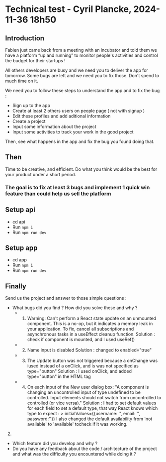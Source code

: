 # Technical test - Cyril Plancke, 2024-11-36 18h50

## Introduction

Fabien just came back from a meeting with an incubator and told them we have a platform “up and running” to monitor people's activities and control the budget for their startups !

All others developers are busy and we need you to deliver the app for tomorrow.
Some bugs are left and we need you to fix those. Don't spend to much time on it.

We need you to follow these steps to understand the app and to fix the bug : 
 - Sign up to the app
 - Create at least 2 others users on people page ( not with signup ) 
 - Edit these profiles and add aditional information 
 - Create a project
 - Input some information about the project
 - Input some activities to track your work in the good project
  
Then, see what happens in the app and fix the bug you found doing that.

## Then
Time to be creative, and efficient. Do what you think would be the best for your product under a short period.

### The goal is to fix at least 3 bugs and implement 1 quick win feature than could help us sell the platform

## Setup api

- cd api
- Run `npm i`
- Run `npm run dev`

## Setup app

- cd app
- Run `npm i`
- Run `npm run dev`

## Finally

Send us the project and answer to those simple questions : 
- What bugs did you find ? How did you solve these and why ? 
  - 1. Warning: Can't perform a React state update on an unmounted component. This is a no-op, but it indicates a memory leak in your application. To fix, cancel all subscriptions and asynchronous tasks in a useEffect cleanup function.
    Solution : check if component is mounted, and I used useRef()

  - 2. Name input is disabled
  Solution : changed to enabled="true"
  
  - 3. The Update button was not triggered because a onChange was iused instead of a onClick, and is was not specified as type="button" 
  Solution : I used onClick, and added type="button" in the HTML tag
  
  - 4. On each input of the New user dialog box: "A component is changing an uncontrolled input of type undefined to be controlled. Input elements should not switch from uncontrolled to controlled (or vice versa)."
  Solution : I had to set default values for each field to set a default type, that way React knows which type to expect : 
             > initialValues={{username: '', email: '', password:''}}
  I also changed the default availability from 'not available' to 'available' tocheck if it was working.

2.
- Which feature did you develop and why ? 
- Do you have any feedback about the code / architecture of the project and what was the difficulty you encountered while doing it ? 

